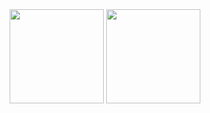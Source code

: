 <div align="center">
   <div>
    <img height=165 src="https://github-readme-stats.vercel.app/api?username=yulogoth&theme=tokyonight&show_icons=true">
    <img height=165 src="https://github-readme-stats.vercel.app/api/top-langs/?username=yulogoth&theme=tokyonight&layout=compact">
  </div>
</div>
